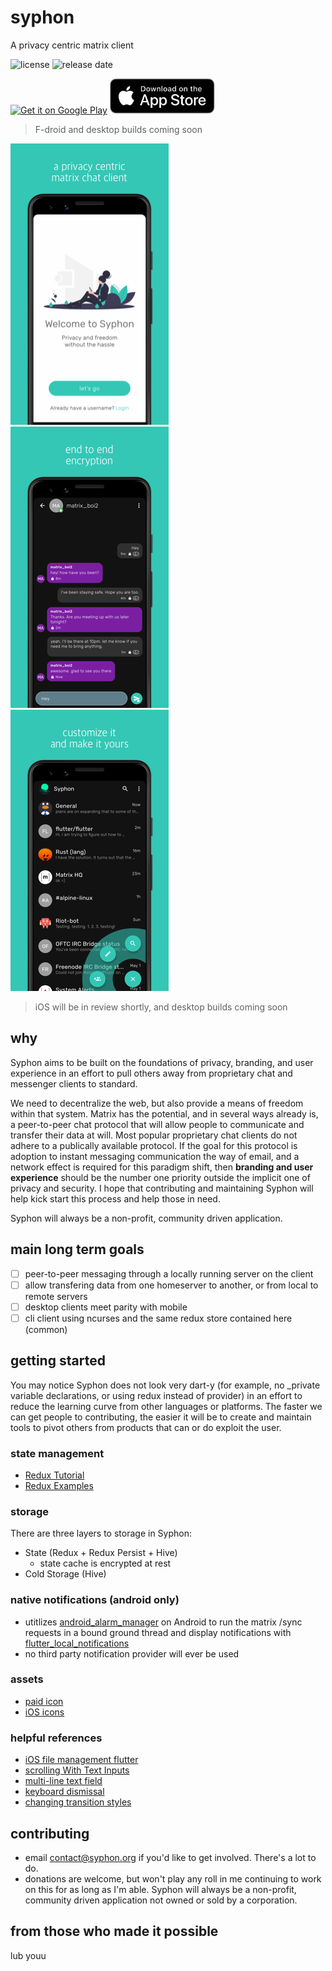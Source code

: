 # syphon

A privacy centric matrix client
 
![license](https://img.shields.io/github/license/syphon-org/syphon?)
![release date](https://img.shields.io/github/v/release/syphon-org/syphon?include_prereleases)
<!-- ![alpha downloads](https://img.shields.io/github/downloads/syphon-org/syphon/v0.0.13-alpha/total) -->

<a href='https://play.google.com/store/apps/details?id=org.tether.tether'><img  height="80px" style="max-width:100%;" alt='Get it on Google Play' src='https://play.google.com/intl/en_us/badges/static/images/badges/en_badge_web_generic.png' /></a>
<a href='https://apps.apple.com/us/app/syphon/id1496285352'>
    <img height="56" alt='Get it on Google Play' src='assets/external/download_on_the_app_store.svg' />
</a>

> F-droid and desktop builds coming soon

 
![Login Screenshot](assets/screenshots/01-android-tiny.png) 
![End To End Chat Screenshot](assets/screenshots/03-android-tiny.png) 
![Expanded Home Screenshot](assets/screenshots/05-android-tiny.png)

> iOS will be in review shortly, and desktop builds coming soon

## why

Syphon aims to be built on the foundations of privacy, branding, and user experience in an effort to pull others away from proprietary chat and messenger clients to  standard.

We need to decentralize the web, but also provide a means of freedom within that system. Matrix has the potential, and in several ways already is, a peer-to-peer chat protocol that will allow people to communicate and transfer their data at will. Most popular proprietary chat clients do not adhere to a publically available protocol. If the goal for this protocol is adoption to instant messaging communication the way of email, and a network effect is required for this paradigm shift, then **branding and user experience** should be the number one priority outside the implicit one of privacy and security. I hope that contributing and maintaining Syphon will help kick start this process and help those in need.

Syphon will always be a non-profit, community driven application.


## main long term goals
- [ ] peer-to-peer messaging through a locally running server on the client
- [ ] allow transfering data from one homeserver to another, or from local to remote servers
- [ ] desktop clients meet parity with mobile
- [ ] cli client using ncurses and the same redux store contained here (common)

## getting started
You may notice Syphon does not look very dart-y (for example, no \_private variable declarations, or using redux instead of provider) in an effort to reduce the learning curve from other languages or platforms. The faster we can get people to contributing, the easier it will be to create and maintain tools to pivot others from products that can or do exploit the user.

### state management
- [Redux Tutorial](https://www.netguru.com/codestories/-implement-redux-with-flutter-app)
- [Redux Examples](https://github.com/brianegan/flutter_architecture_samples/blob/master/firestore_redux/)

### storage
There are three layers to storage in Syphon:
- State (Redux + Redux Persist +  Hive)
    * state cache is encrypted at rest
- Cold Storage (Hive)

### native notifications (android only)
- utitlizes [android_alarm_manager](https://pub.dev/packages?q=background_alarm_manager) on Android to run the matrix /sync requests in a bound ground thread and display notifications with [flutter_local_notifications](https://pub.dev/packages/flutter_local_notifications)
- no third party notification provider will ever be used

### assets
- [paid icon](https://thenounproject.com/search/?q=polygon&i=2596282)
- [iOS icons](https://github.com/smallmuou/ios-icon-generator)

### helpful references
- [iOS file management flutter](https://stackoverflow.com/questions/55220612/how-to-save-a-text-file-in-external-storage-in-ios-using-flutter)
- [scrolling With Text Inputs](https://github.com/flutter/flutter/issues/13339)
- [multi-line text field](https://stackoverflow.com/questions/45900387/multi-line-textfield-in-flutter)
- [keyboard dismissal](https://stackoverflow.com/questions/55863766/how-to-prevent-keyboard-from-dismissing-on-pressing-submit-key-in-flutter)
- [changing transition styles](https://stackoverflow.com/questions/50196913/how-to-change-navigation-animation-using-flutter)


## contributing
- email contact@syphon.org if you'd like to get involved. There's a lot to do.
- donations are welcome, but won't play any roll in me continuing to work on this for as long as I'm able. Syphon will always be a non-profit, community driven application not owned or sold by a corporation.

## from those who made it possible
lub youu
